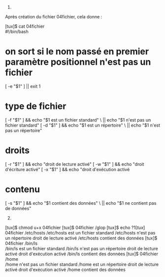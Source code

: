 1.
Après création du fichier 04fichier, cela donne :

[tux]$ cat 04fichier  
#!/bin/bash 
# on sort si le nom passé en premier paramètre positionnel n'est pas un fichier 
[ -e "$1" ] || exit 1 
# type de fichier 
[ -f "$1" ] && echo "$1 est un fichier standard" \ 
           || echo "$1 n'est pas un fichier standard" 
[ -d "$1" ] && echo "$1 est un répertoire" \ 
           || echo "$1 n'est pas un répertoire" 
# droits 
[ -r "$1" ] && echo "droit de lecture activé" 
[ -w "$1" ] && echo "droit d'écriture activé" 
[ -x "$1" ] && echo "droit d'exécution activé 
# contenu 
[ -s "$1" ] && echo "$1 contient des données" \ 
           || echo "$1 ne contient pas de données" 

2.
[tux]$ chmod u+x 04fichier 
[tux]$ 04fichier /glop 
[tux]$ echo $? 
1 
[tux]$ 04fichier /etc/hosts 
/etc/hosts est un fichier standard 
/etc/hosts n'est pas un répertoire 
droit de lecture activé 
/etc/hosts contient des données 
[tux]$ 04fichier /bin/ls    
/bin/ls est un fichier standard 
/bin/ls n'est pas un répertoire 
droit de lecture activé 
droit d'exécution activé 
/bin/ls contient des données 
[tux]$ 04fichier /home   
/home n'est pas un fichier standard 
/home est un répertoire 
droit de lecture activé 
droit d'exécution activé 
/home contient des données 